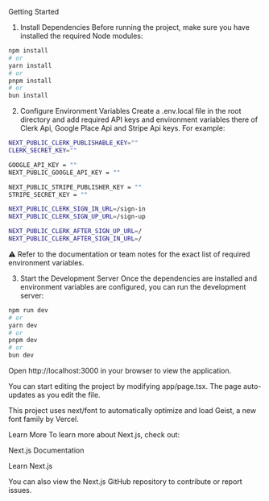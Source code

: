 Getting Started
1. Install Dependencies
Before running the project, make sure you have installed the required Node modules:

```bash
npm install
# or
yarn install
# or
pnpm install
# or
bun install
```

2. Configure Environment Variables
Create a .env.local file in the root directory and add required API keys and environment variables there of Clerk Api, Google Place Api and Stripe Api keys.
For example:
```bash
NEXT_PUBLIC_CLERK_PUBLISHABLE_KEY=""
CLERK_SECRET_KEY=""

GOOGLE_API_KEY = ""
NEXT_PUBLIC_GOOGLE_API_KEY = ""

NEXT_PUBLIC_STRIPE_PUBLISHER_KEY = ""
STRIPE_SECRET_KEY = ""

NEXT_PUBLIC_CLERK_SIGN_IN_URL=/sign-in
NEXT_PUBLIC_CLERK_SIGN_UP_URL=/sign-up

NEXT_PUBLIC_CLERK_AFTER_SIGN_UP_URL=/
NEXT_PUBLIC_CLERK_AFTER_SIGN_IN_URL=/
```
⚠️ Refer to the documentation or team notes for the exact list of required environment variables.

3. Start the Development Server
Once the dependencies are installed and environment variables are configured, you can run the development server:

```bash
npm run dev
# or
yarn dev
# or
pnpm dev
# or
bun dev
```

Open http://localhost:3000 in your browser to view the application.

You can start editing the project by modifying app/page.tsx. The page auto-updates as you edit the file.

This project uses next/font to automatically optimize and load Geist, a new font family by Vercel.

Learn More
To learn more about Next.js, check out:

Next.js Documentation

Learn Next.js

You can also view the Next.js GitHub repository to contribute or report issues.
